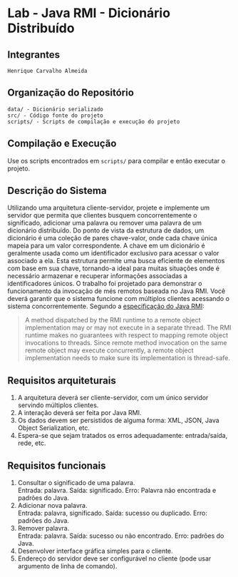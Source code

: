 # Lab - Java RMI - Dicionário Distribuído

## Integrantes

    Henrique Carvalho Almeida

## Organização do Repositório

    data/ - Dicionário serializado
    src/ - Código fonte do projeto
    scripts/ - Scripts de compilação e execução do projeto

## Compilação e Execução

Use os scripts encontrados em `scripts/` para compilar e então executar o projeto.

## Descrição do Sistema

Utilizando uma arquitetura cliente-servidor, projete e implemente um servidor que permita que clientes busquem concorrentemente o significado, adicionar uma palavra ou remover uma palavra de um dicionário distribuído. Do ponto de vista da estrutura de dados, um dicionário é uma coleção de pares chave-valor, onde cada chave única mapeia para um valor correspondente. A chave em um dicionário é geralmente usada como um identificador exclusivo para acessar o valor associado a ela. Esta estrutura permite uma busca eficiente de elementos com base em sua chave, tornando-a ideal para muitas situações onde é necessário armazenar e recuperar informações associadas a identificadores únicos. O trabalho foi projetado para demonstrar o funcionamento da invocação de més remotos baseada no Java RMI. Você deverá garantir que o sistema funcione com múltiplos clientes acessando o sistema concorrentemente. Segundo a [especificação do Java RMI](https://docs.oracle.com/javase/8/docs/technotes/tools/windows/s4-rmi-tools.html):
> A method dispatched by the RMI runtime to a remote object implementation may or may not execute in a separate thread. The RMI runtime makes no guarantees with respect to mapping remote object invocations to threads. Since remote method invocation on the same remote object may execute concurrently, a remote object implementation needs to make sure its implementation is thread-safe.

## Requisitos arquiteturais

1. A arquitetura deverá ser cliente-servidor, com um único servidor servindo múltiplos clientes.
2. A interação deverá ser feita por Java RMI.
3. Os dados devem ser persistidos de alguma forma: XML, JSON, Java Object Serialization, etc.
4. Espera-se que sejam tratados os erros adequadamente: entrada/saída, rede, etc.

## Requisitos funcionais

1. Consultar o significado de uma palavra.  
Entrada: palavra. Saída: significado. Erro: Palavra não encontrada e padrões do Java.
2. Adicionar nova palavra.  
Entrada: palavra, significado. Saída: sucesso ou duplicado. Erro: padrões do Java.
3. Remover palavra.  
Entrada: palavra. Saída: sucesso ou não encontrado. Erro: padrões do Java.
4. Desenvolver interface gráfica simples para o cliente.  
5. Endereço do servidor deve ser configurável no cliente (pode usar argumento de linha de comando).
